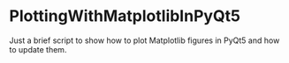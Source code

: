 # PlottingWithMatplotlibInPyQt5

Just a brief script to show how to plot Matplotlib figures in PyQt5 and how to update them. 

